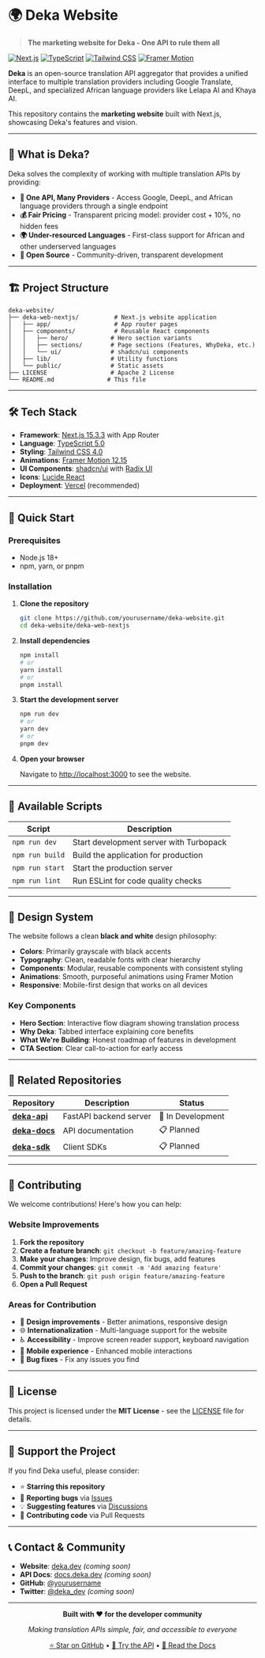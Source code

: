 # 🌍 Deka Website

> **The marketing website for Deka - One API to rule them all**

[![Next.js](https://img.shields.io/badge/Next.js-15.3.3-black?style=flat-square&logo=next.js)](https://nextjs.org/)
[![TypeScript](https://img.shields.io/badge/TypeScript-5.0-blue?style=flat-square&logo=typescript)](https://www.typescriptlang.org/)
[![Tailwind CSS](https://img.shields.io/badge/Tailwind-4.0-38B2AC?style=flat-square&logo=tailwind-css)](https://tailwindcss.com/)
[![Framer Motion](https://img.shields.io/badge/Framer_Motion-12.15-FF0055?style=flat-square&logo=framer)](https://www.framer.com/motion/)

**Deka** is an open-source translation API aggregator that provides a unified interface to multiple translation providers including Google Translate, DeepL, and specialized African language providers like Lelapa AI and Khaya AI.

This repository contains the **marketing website** built with Next.js, showcasing Deka&apos;s features and vision.

---

## 🚀 **What is Deka?**

Deka solves the complexity of working with multiple translation APIs by providing:

- **🔗 One API, Many Providers** - Access Google, DeepL, and African language providers through a single endpoint
- **💰 Fair Pricing** - Transparent pricing model: provider cost + 10%, no hidden fees
- **🌍 Under-resourced Languages** - First-class support for African and other underserved languages
- **📖 Open Source** - Community-driven, transparent development

---

## 🏗️ **Project Structure**

```
deka-website/
├── deka-web-nextjs/          # Next.js website application
│   ├── app/                  # App router pages
│   ├── components/           # Reusable React components
│   │   ├── hero/            # Hero section variants
│   │   ├── sections/        # Page sections (Features, WhyDeka, etc.)
│   │   └── ui/              # shadcn/ui components
│   ├── lib/                 # Utility functions
│   └── public/              # Static assets
├── LICENSE                  # Apache 2 License
└── README.md               # This file
```

---

## 🛠️ **Tech Stack**

- **Framework**: [Next.js 15.3.3](https://nextjs.org/) with App Router
- **Language**: [TypeScript 5.0](https://www.typescriptlang.org/)
- **Styling**: [Tailwind CSS 4.0](https://tailwindcss.com/)
- **Animations**: [Framer Motion 12.15](https://www.framer.com/motion/)
- **UI Components**: [shadcn/ui](https://ui.shadcn.com/) with [Radix UI](https://www.radix-ui.com/)
- **Icons**: [Lucide React](https://lucide.dev/)
- **Deployment**: [Vercel](https://vercel.com/) (recommended)

---

## 🚀 **Quick Start**

### Prerequisites

- Node.js 18+
- npm, yarn, or pnpm

### Installation

1. **Clone the repository**
   ```bash
   git clone https://github.com/yourusername/deka-website.git
   cd deka-website/deka-web-nextjs
   ```

2. **Install dependencies**
   ```bash
   npm install
   # or
   yarn install
   # or
   pnpm install
   ```

3. **Start the development server**
   ```bash
   npm run dev
   # or
   yarn dev
   # or
   pnpm dev
   ```

4. **Open your browser**

   Navigate to [http://localhost:3000](http://localhost:3000) to see the website.

---

## 📝 **Available Scripts**

| Script | Description |
|--------|-------------|
| `npm run dev` | Start development server with Turbopack |
| `npm run build` | Build the application for production |
| `npm run start` | Start the production server |
| `npm run lint` | Run ESLint for code quality checks |

---

## 🎨 **Design System**

The website follows a clean **black and white** design philosophy:

- **Colors**: Primarily grayscale with black accents
- **Typography**: Clean, readable fonts with clear hierarchy
- **Components**: Modular, reusable components with consistent styling
- **Animations**: Smooth, purposeful animations using Framer Motion
- **Responsive**: Mobile-first design that works on all devices

### Key Components

- **Hero Section**: Interactive flow diagram showing translation process
- **Why Deka**: Tabbed interface explaining core benefits
- **What We&apos;re Building**: Honest roadmap of features in development
- **CTA Section**: Clear call-to-action for early access

---

## 🔗 **Related Repositories**

| Repository | Description | Status |
|------------|-------------|---------|
| **[deka-api](https://github.com/yourusername/deka-api)** | FastAPI backend server | 🚧 In Development |
| **[deka-docs](https://github.com/yourusername/deka-docs)** | API documentation | 📋 Planned |
| **[deka-sdk](https://github.com/yourusername/deka-sdk)** | Client SDKs | 📋 Planned |

---

## 🤝 **Contributing**

We welcome contributions! Here&apos;s how you can help:

### Website Improvements

1. **Fork the repository**
2. **Create a feature branch**: `git checkout -b feature/amazing-feature`
3. **Make your changes**: Improve design, fix bugs, add features
4. **Commit your changes**: `git commit -m 'Add amazing feature'`
5. **Push to the branch**: `git push origin feature/amazing-feature`
6. **Open a Pull Request**

### Areas for Contribution

- 🎨 **Design improvements** - Better animations, responsive design
- 🌐 **Internationalization** - Multi-language support for the website
- ♿ **Accessibility** - Improve screen reader support, keyboard navigation
- 📱 **Mobile experience** - Enhanced mobile interactions
- 🐛 **Bug fixes** - Fix any issues you find

---

## 📄 **License**

This project is licensed under the **MIT License** - see the [LICENSE](LICENSE) file for details.

---

## 🌟 **Support the Project**

If you find Deka useful, please consider:

- ⭐ **Starring this repository**
- 🐛 **Reporting bugs** via [Issues](https://github.com/yourusername/deka-website/issues)
- 💡 **Suggesting features** via [Discussions](https://github.com/yourusername/deka-website/discussions)
- 🤝 **Contributing code** via Pull Requests

---

## 📞 **Contact & Community**

- **Website**: [deka.dev](https://deka.dev) *(coming soon)*
- **API Docs**: [docs.deka.dev](https://docs.deka.dev) *(coming soon)*
- **GitHub**: [@yourusername](https://github.com/yourusername)
- **Twitter**: [@deka_dev](https://twitter.com/deka_dev) *(coming soon)*

---

<div align="center">

**Built with ❤️ for the developer community**

*Making translation APIs simple, fair, and accessible to everyone*

[⭐ Star on GitHub](https://github.com/yourusername/deka-website) • [🚀 Try the API](https://github.com/yourusername/deka-api) • [📖 Read the Docs](https://docs.deka.dev)

</div>
